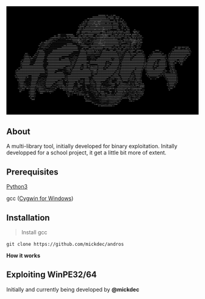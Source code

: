 <div align="center">
<img src="READMERES/Heapnos-1920x1080.png">
</div>

About
-----

A multi-library tool, initially developed for binary exploitation.
Initally developped for a school project, it get a little bit more of extent.

Prerequisites
-------------

[Python3](https://www.python.org/)

gcc ([Cygwin for Windows](https://cygwin.com/install.html))

Installation
-----------------
>Install gcc

```Shell
git clone https://github.com/mickdec/andros
```

**How it works**

Exploiting WinPE32/64
----------------------
Initially and currently being developed by **@mickdec**